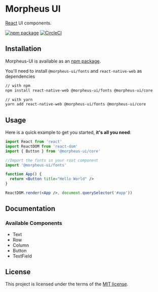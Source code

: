 # Morpheus UI

[React](http://facebook.github.io/react/) UI components.

[![npm package](https://img.shields.io/npm/v/@morpheus-ui/core/latest.svg)](https://www.npmjs.com/package/@morpheus-ui/core)
[![CircleCI](https://circleci.com/gh/diogoperillo/morpheus-ui.svg?style=svg)](https://circleci.com/gh/diogoperillo/morpheus-ui)

## Installation

Morpheus-UI is available as an [npm package](https://www.npmjs.com/package/@morpheus-ui/core).

You'll need to install `@morpheus-ui/fonts` and `react-native-web` as dependencies

```sh
// with npm
npm install react-native-web @morpheus-ui/fonts @morpheus-ui/core

// with yarn
yarn add react-native-web @morpheus-ui/fonts @morpheus-ui/core
```

## Usage

Here is a quick example to get you started, **it's all you need**:

```jsx
import React from 'react'
import ReactDOM from 'react-dom'
import { Button } from '@morpheus-ui/core'

//Import the fonts in your root component
import '@morpheus-ui/fonts'

function App() {
  return <Button title="Hello World" />
}

ReactDOM.render(<App />, document.querySelector('#app'))
```

## Documentation

### Available Components
- Text
- Row
- Column
- Button
- TextField

## License

This project is licensed under the terms of the
[MIT license](/LICENSE).

